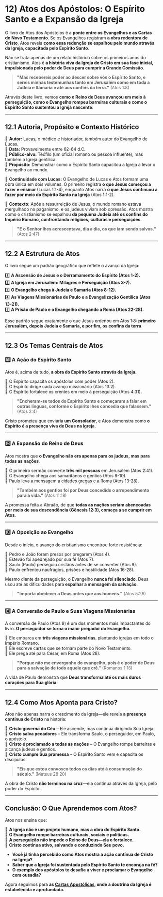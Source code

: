 # **12) Atos dos Apóstolos: O Espírito Santo e a Expansão da Igreja**  

O livro de Atos dos Apóstolos é a **ponte entre os Evangelhos e as Cartas do Novo Testamento**. Se os Evangelhos registram **a obra redentora de Cristo**, Atos revela **como essa redenção se espalhou pelo mundo através da Igreja, capacitada pelo Espírito Santo**.  

Não se trata apenas de um relato histórico sobre os primeiros anos do cristianismo. Atos é **a história viva da Igreja de Cristo em sua fase inicial, impulsionada pelo poder de Deus para cumprir a Grande Comissão**.  

> **"Mas recebereis poder ao descer sobre vós o Espírito Santo, e sereis minhas testemunhas tanto em Jerusalém como em toda a Judeia e Samaria e até aos confins da terra."** (Atos 1:8)  

Através deste livro, vemos **como o Reino de Deus avançou em meio à perseguição, como o Evangelho rompeu barreiras culturais e como o Espírito Santo sustentou a Igreja nascente.**  

---

## **12.1 Autoria, Propósito e Contexto Histórico**  

📖 **Autor:** Lucas, o médico e historiador, também autor do Evangelho de Lucas.  
📖 **Data:** Provavelmente entre 62-64 d.C.  
📖 **Público-alvo:** Teófilo (um oficial romano ou pessoa influente), mas também a Igreja gentílica.  
📖 **Propósito:** Demonstrar como o Espírito Santo capacitou a Igreja a levar o Evangelho ao mundo.  

🔹 **Continuidade com Lucas:** O Evangelho de Lucas e Atos formam uma obra única em dois volumes. O primeiro registra **o que Jesus começou a fazer e ensinar** (Lucas 1:1-4), enquanto Atos narra **o que Jesus continuou a fazer por meio do Espírito Santo na Igreja** (Atos 1:1-2).  

🔹 **Contexto:** Após a ressurreição de Jesus, o mundo romano estava mergulhado no paganismo, e os judeus viviam sob opressão. Atos mostra como o cristianismo se espalhou **da pequena Judeia até os confins do Império Romano, confrontando religiões, culturas e perseguições**.  

> **"E o Senhor lhes acrescentava, dia a dia, os que iam sendo salvos."** (Atos 2:47)  

---

## **12.2 A Estrutura de Atos**  

O livro segue um padrão geográfico que reflete o avanço da Igreja:  

1️⃣ **A Ascensão de Jesus e o Derramamento do Espírito (Atos 1-2).**  
2️⃣ **A Igreja em Jerusalém: Milagres e Perseguição (Atos 3-7).**  
3️⃣ **O Evangelho chega à Judeia e Samaria (Atos 8-12).**  
4️⃣ **As Viagens Missionárias de Paulo e a Evangelização Gentílica (Atos 13-21).**  
5️⃣ **A Prisão de Paulo e o Evangelho chegando a Roma (Atos 22-28).**  

Esse padrão segue exatamente o que Jesus ordenou em Atos 1:8: **primeiro Jerusalém, depois Judeia e Samaria, e por fim, os confins da terra**.  

---

## **12.3 Os Temas Centrais de Atos**  

### **1️⃣ A Ação do Espírito Santo**  
Atos é, acima de tudo, **a obra do Espírito Santo através da Igreja**.  

🔹 O Espírito capacita os apóstolos com poder (Atos 2).  
🔹 O Espírito dirige cada avanço missionário (Atos 13:2).  
🔹 O Espírito fortalece os crentes em meio à perseguição (Atos 4:31).  

> **"Encheram-se todos do Espírito Santo e começaram a falar em outras línguas, conforme o Espírito lhes concedia que falassem."** (Atos 2:4)  

Cristo prometeu que enviaria **um Consolador**, e Atos demonstra como **o Espírito é a presença viva de Deus na Igreja**.  

---

### **2️⃣ A Expansão do Reino de Deus**  
Atos mostra que **o Evangelho não era apenas para os judeus, mas para todas as nações**.  

🔹 O primeiro sermão converte **três mil pessoas** em Jerusalém (Atos 2:41).  
🔹 O Evangelho chega aos samaritanos e gentios (Atos 8-10).  
🔹 Paulo leva a mensagem a cidades gregas e a Roma (Atos 13-28).  

> **"Também aos gentios foi por Deus concedido o arrependimento para a vida."** (Atos 11:18)  

A promessa feita a Abraão, de que **todas as nações seriam abençoadas por meio de sua descendência (Gênesis 12:3), começa a se cumprir em Atos**.  

---

### **3️⃣ A Oposição ao Evangelho**  
Desde o início, o avanço do cristianismo encontrou forte resistência:  

🔹 Pedro e João foram presos por pregarem (Atos 4).  
🔹 Estevão foi apedrejado por sua fé (Atos 7).  
🔹 Saulo (Paulo) perseguiu cristãos antes de se converter (Atos 9).  
🔹 Paulo enfrentou naufrágios, prisões e hostilidade (Atos 16-28).  

Mesmo diante da perseguição, o Evangelho **nunca foi silenciado**. Deus usou até as dificuldades para **espalhar a mensagem da salvação**.  

> **"Importa obedecer a Deus antes que aos homens."** (Atos 5:29)  

---

### **4️⃣ A Conversão de Paulo e Suas Viagens Missionárias**  
A conversão de Paulo (Atos 9) é um dos momentos mais impactantes do livro. **O perseguidor se torna o maior pregador do Evangelho.**  

🔹 Ele embarca em **três viagens missionárias**, plantando igrejas em todo o Império Romano.  
🔹 Ele escreve cartas que se tornam parte do Novo Testamento.  
🔹 Ele prega até para César, em Roma (Atos 28).  

> **"Porque não me envergonho do evangelho, pois é o poder de Deus para a salvação de todo aquele que crê."** (Romanos 1:16)  

A vida de Paulo demonstra que **Deus transforma até os mais duros corações para Sua glória**.  

---

## **12.4 Como Atos Aponta para Cristo?**  

Atos não apenas narra o crescimento da Igreja—ele revela **a presença contínua de Cristo** na história:  

🔹 **Cristo governa do Céu** – Ele ascende, mas continua dirigindo Sua Igreja.  
🔹 **Cristo salva pecadores** – Ele transforma Saulo, o perseguidor, em Paulo, o apóstolo.  
🔹 **Cristo é proclamado a todas as nações** – O Evangelho rompe barreiras e alcança judeus e gentios.  
🔹 **Cristo cumpre Sua promessa** – O Espírito Santo vem e capacita os discípulos.  

> **"Eis que estou convosco todos os dias até à consumação do século."** (Mateus 28:20)  

A obra de Cristo **não terminou na cruz**—ela continua através da Igreja, pelo poder do Espírito.  

---

## **Conclusão: O Que Aprendemos com Atos?**  

Atos nos ensina que:  

📖 **A Igreja não é um projeto humano, mas a obra do Espírito Santo.**  
📖 **O Evangelho rompe barreiras culturais, sociais e políticas.**  
📖 **A perseguição não impede o Reino de Deus—ela o fortalece.**  
📖 **Cristo continua ativo, salvando e conduzindo Seu povo.**  

- **Você já tinha percebido como Atos mostra a ação contínua de Cristo na Igreja?**  
- **Saber que a Igreja foi sustentada pelo Espírito Santo te encoraja na fé?**  
- **O exemplo dos apóstolos te desafia a viver e proclamar o Evangelho com ousadia?**  

Agora seguimos para **as [Cartas Apostólicas](cartas-apostolicas.md), onde a doutrina da Igreja é estabelecida e aprofundada.**  
